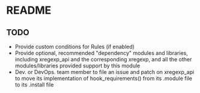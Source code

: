 README
======

TODO
----

- Provide custom conditions for Rules (if enabled)
- Provide optional, recommended "dependency" modules and libraries,
  including xregexp_api and the corresponding xregexp, and all the other modules/libraries
  provided support by this module
- Dev. or DevOps. team member to file an issue and patch on xregexp_api to move its
  implementation of hook_requirements() from its .module file to its .install file
